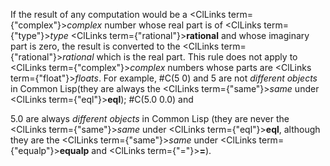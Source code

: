  



If the result of any computation would be a <ClLinks  term={"complex"}><i>complex</i></ClLinks> number whose real part is of <ClLinks  term={"type"}><i>type</i></ClLinks> <ClLinks  term={"rational"}><b>rational</b></ClLinks> and whose imaginary part is zero, the result is converted to the <ClLinks  term={"rational"}><i>rational</i></ClLinks> which is the real part. This rule does not apply to <ClLinks  term={"complex"}><i>complex</i></ClLinks> numbers whose parts are <ClLinks  term={"float"}><i>floats</i></ClLinks>. For example, #C(5 0) and 5 are not *different objects* in Common Lisp(they are always the <ClLinks  term={"same"}><i>same</i></ClLinks> under <ClLinks  term={"eql"}><b>eql</b></ClLinks>); #C(5.0 0.0) and 



5\.0 are always *different objects* in Common Lisp (they are never the <ClLinks  term={"same"}><i>same</i></ClLinks> under <ClLinks  term={"eql"}><b>eql</b></ClLinks>, although they are the <ClLinks  term={"same"}><i>same</i></ClLinks> under <ClLinks  term={"equalp"}><b>equalp</b></ClLinks> and <ClLinks  term={"="}><b>=</b></ClLinks>). 



